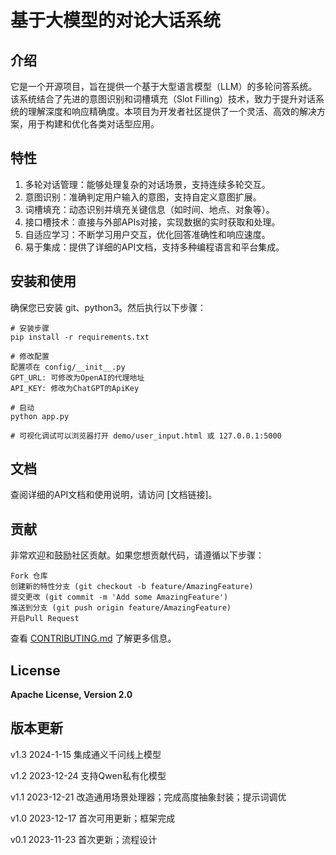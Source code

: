 
# 基于大模型的对论大话系统

## 介绍
它是一个开源项目，旨在提供一个基于大型语言模型（LLM）的多轮问答系统。该系统结合了先进的意图识别和词槽填充（Slot Filling）技术，致力于提升对话系统的理解深度和响应精确度。本项目为开发者社区提供了一个灵活、高效的解决方案，用于构建和优化各类对话型应用。


## 特性
1. 多轮对话管理：能够处理复杂的对话场景，支持连续多轮交互。
2. 意图识别：准确判定用户输入的意图，支持自定义意图扩展。
3. 词槽填充：动态识别并填充关键信息（如时间、地点、对象等）。
4. 接口槽技术：直接与外部APIs对接，实现数据的实时获取和处理。
5. 自适应学习：不断学习用户交互，优化回答准确性和响应速度。
6. 易于集成：提供了详细的API文档，支持多种编程语言和平台集成。

## 安装和使用

确保您已安装 git、python3。然后执行以下步骤：
```
# 安装步骤
pip install -r requirements.txt

# 修改配置
配置项在 config/__init__.py
GPT_URL: 可修改为OpenAI的代理地址
API_KEY: 修改为ChatGPT的ApiKey

# 启动
python app.py

# 可视化调试可以浏览器打开 demo/user_input.html 或 127.0.0.1:5000
```

## 文档

查阅详细的API文档和使用说明，请访问 [文档链接]。

## 贡献

非常欢迎和鼓励社区贡献。如果您想贡献代码，请遵循以下步骤：

    Fork 仓库
    创建新的特性分支 (git checkout -b feature/AmazingFeature)
    提交更改 (git commit -m 'Add some AmazingFeature')
    推送到分支 (git push origin feature/AmazingFeature)
    开启Pull Request

查看 [CONTRIBUTING.md](https://github.com/answerlink/IntelliQ/blob/main/CONTRIBUTING.md)  了解更多信息。



## License

**Apache License, Version 2.0**

## 版本更新

v1.3 2024-1-15 集成通义千问线上模型

v1.2 2023-12-24 支持Qwen私有化模型

v1.1 2023-12-21 改造通用场景处理器；完成高度抽象封装；提示词调优

v1.0 2023-12-17 首次可用更新；框架完成

v0.1 2023-11-23 首次更新；流程设计
